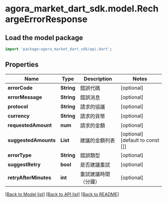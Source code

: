 # agora_market_dart_sdk.model.RechargeErrorResponse

## Load the model package
```dart
import 'package:agora_market_dart_sdk/api.dart';
```

## Properties
Name | Type | Description | Notes
------------ | ------------- | ------------- | -------------
**errorCode** | **String** | 錯誤代碼 | [optional] 
**errorMessage** | **String** | 錯誤消息 | [optional] 
**protocol** | **String** | 請求的協議 | [optional] 
**currency** | **String** | 請求的貨幣 | [optional] 
**requestedAmount** | **num** | 請求的金額 | [optional] 
**suggestedAmounts** | **List<num>** | 建議的金額列表 | [optional] [default to const []]
**errorType** | **String** | 錯誤類型 | [optional] 
**suggestRetry** | **bool** | 是否建議重試 | [optional] 
**retryAfterMinutes** | **int** | 重試建議時間（分鐘） | [optional] 

[[Back to Model list]](../README.md#documentation-for-models) [[Back to API list]](../README.md#documentation-for-api-endpoints) [[Back to README]](../README.md)


